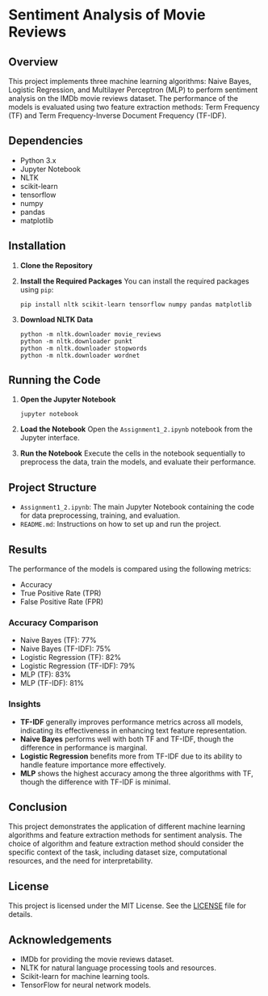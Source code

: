 
# Sentiment Analysis of Movie Reviews

## Overview

This project implements three machine learning algorithms: Naive Bayes, Logistic Regression, and Multilayer Perceptron (MLP) to perform sentiment analysis on the IMDb movie reviews dataset. The performance of the models is evaluated using two feature extraction methods: Term Frequency (TF) and Term Frequency-Inverse Document Frequency (TF-IDF).

## Dependencies

- Python 3.x
- Jupyter Notebook
- NLTK
- scikit-learn
- tensorflow
- numpy
- pandas
- matplotlib

## Installation

1. **Clone the Repository**
   
2. **Install the Required Packages**
   You can install the required packages using `pip`:
   ```
   pip install nltk scikit-learn tensorflow numpy pandas matplotlib
   ```

3. **Download NLTK Data**
   ```
   python -m nltk.downloader movie_reviews
   python -m nltk.downloader punkt
   python -m nltk.downloader stopwords
   python -m nltk.downloader wordnet
   ```

## Running the Code

1. **Open the Jupyter Notebook**
   ```
   jupyter notebook
   ```

2. **Load the Notebook**
   Open the `Assignment1_2.ipynb` notebook from the Jupyter interface.

3. **Run the Notebook**
   Execute the cells in the notebook sequentially to preprocess the data, train the models, and evaluate their performance.

## Project Structure

- `Assignment1_2.ipynb`: The main Jupyter Notebook containing the code for data preprocessing, training, and evaluation.
- `README.md`: Instructions on how to set up and run the project.

## Results

The performance of the models is compared using the following metrics:
- Accuracy
- True Positive Rate (TPR)
- False Positive Rate (FPR)

### Accuracy Comparison

- Naive Bayes (TF): 77%
- Naive Bayes (TF-IDF): 75%
- Logistic Regression (TF): 82%
- Logistic Regression (TF-IDF): 79%
- MLP (TF): 83%
- MLP (TF-IDF): 81%

### Insights

- **TF-IDF** generally improves performance metrics across all models, indicating its effectiveness in enhancing text feature representation.
- **Naive Bayes** performs well with both TF and TF-IDF, though the difference in performance is marginal.
- **Logistic Regression** benefits more from TF-IDF due to its ability to handle feature importance more effectively.
- **MLP** shows the highest accuracy among the three algorithms with TF, though the difference with TF-IDF is minimal.

## Conclusion

This project demonstrates the application of different machine learning algorithms and feature extraction methods for sentiment analysis. The choice of algorithm and feature extraction method should consider the specific context of the task, including dataset size, computational resources, and the need for interpretability.

## License

This project is licensed under the MIT License. See the [LICENSE](LICENSE) file for details.

## Acknowledgements

- IMDb for providing the movie reviews dataset.
- NLTK for natural language processing tools and resources.
- Scikit-learn for machine learning tools.
- TensorFlow for neural network models.
